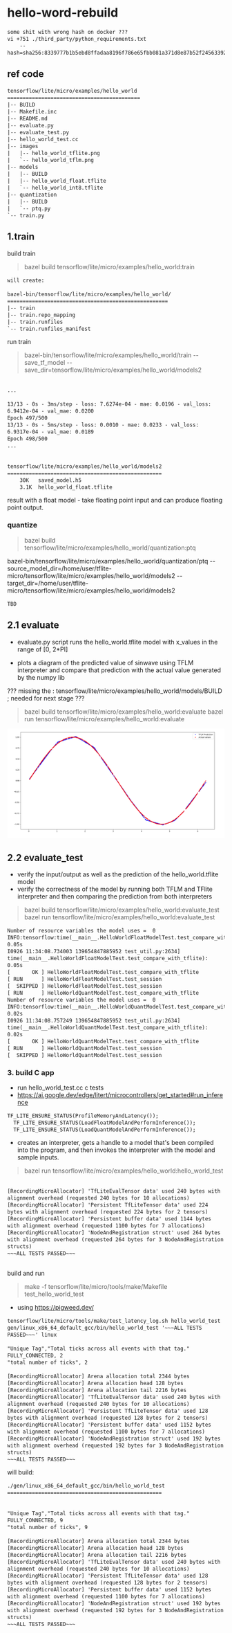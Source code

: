 # hello-word-rebuild


```
some shit with wrong hash on docker ???
vi +751 ./third_party/python_requirements.txt
    --hash=sha256:8339777b1b5ebd8ffadaa8196f786e65fbb081a371d8e87b52f24563392d8552
```

## ref code

```
tensorflow/lite/micro/examples/hello_world
===========================================
|-- BUILD
|-- Makefile.inc
|-- README.md
|-- evaluate.py
|-- evaluate_test.py
|-- hello_world_test.cc
|-- images
|   |-- hello_world_tflite.png
|   `-- hello_world_tflm.png
|-- models
|   |-- BUILD
|   |-- hello_world_float.tflite
|   `-- hello_world_int8.tflite
|-- quantization
|   |-- BUILD
|   `-- ptq.py
`-- train.py

```


## 1.train 

build train

> bazel build tensorflow/lite/micro/examples/hello_world:train

```
will create:

bazel-bin/tensorflow/lite/micro/examples/hello_world/
====================================================
|-- train
|-- train.repo_mapping
|-- train.runfiles
`-- train.runfiles_manifest

```

run train

> bazel-bin/tensorflow/lite/micro/examples/hello_world/train  --save_tf_model --save_dir=tensorflow/lite/micro/examples/hello_world/models2

```

...

13/13 - 0s - 3ms/step - loss: 7.6274e-04 - mae: 0.0196 - val_loss: 6.9412e-04 - val_mae: 0.0200
Epoch 497/500
13/13 - 0s - 5ms/step - loss: 0.0010 - mae: 0.0233 - val_loss: 6.9317e-04 - val_mae: 0.0189
Epoch 498/500
...


tensorflow/lite/micro/examples/hello_world/models2
==================================================
    30K   saved_model.h5
    3.1K  hello_world_float.tflite

```

result with a float model - take floating point input and can produce floating point output.


### quantize


> bazel build tensorflow/lite/micro/examples/hello_world/quantization:ptq

bazel-bin/tensorflow/lite/micro/examples/hello_world/quantization/ptq --source_model_dir=/home/user/tflite-micro/tensorflow/lite/micro/examples/hello_world/models2 --target_dir=/home/user/tflite-micro/tensorflow/lite/micro/examples/hello_world/models2

```
TBD

```


## 2.1 evaluate

* evaluate.py script runs the hello_world.tflite model with x_values in the range of [0, 2*PI]

* plots a diagram of the predicted value of sinwave using TFLM interpreter and compare that prediction with the actual value generated by the numpy lib

??? missing the : tensorflow/lite/micro/examples/hello_world/models/BUILD ; needed for next stage ???

> bazel build tensorflow/lite/micro/examples/hello_world:evaluate
> bazel run tensorflow/lite/micro/examples/hello_world:evaluate

![alt text](image.png)

## 2.2 evaluate_test

* verify the input/output as well as the prediction of the hello_world.tflite model
* verify the correctness of the model by running both TFLM and TFlite interpreter and then comparing the prediction from both interpreters

> bazel build tensorflow/lite/micro/examples/hello_world:evaluate_test
> bazel run tensorflow/lite/micro/examples/hello_world:evaluate_test

```
Number of resource variables the model uses =  0
INFO:tensorflow:time(__main__.HelloWorldFloatModelTest.test_compare_with_tflite): 0.05s
I0926 11:34:08.734003 139654847885952 test_util.py:2634] time(__main__.HelloWorldFloatModelTest.test_compare_with_tflite): 0.05s
[       OK ] HelloWorldFloatModelTest.test_compare_with_tflite
[ RUN      ] HelloWorldFloatModelTest.test_session
[  SKIPPED ] HelloWorldFloatModelTest.test_session
[ RUN      ] HelloWorldQuantModelTest.test_compare_with_tflite
Number of resource variables the model uses =  0
INFO:tensorflow:time(__main__.HelloWorldQuantModelTest.test_compare_with_tflite): 0.02s
I0926 11:34:08.757249 139654847885952 test_util.py:2634] time(__main__.HelloWorldQuantModelTest.test_compare_with_tflite): 0.02s
[       OK ] HelloWorldQuantModelTest.test_compare_with_tflite
[ RUN      ] HelloWorldQuantModelTest.test_session
[  SKIPPED ] HelloWorldQuantModelTest.test_session
```


### 3. build C app

* run  hello_world_test.cc c tests
* https://ai.google.dev/edge/litert/microcontrollers/get_started#run_inference

```
TF_LITE_ENSURE_STATUS(ProfileMemoryAndLatency());
  TF_LITE_ENSURE_STATUS(LoadFloatModelAndPerformInference());
  TF_LITE_ENSURE_STATUS(LoadQuantModelAndPerformInference());
```

* creates an interpreter, gets a handle to a model that's been compiled into the program, and then invokes the interpreter with the model and sample inputs.

> bazel run tensorflow/lite/micro/examples/hello_world:hello_world_test

```

[RecordingMicroAllocator] 'TfLiteEvalTensor data' used 240 bytes with alignment overhead (requested 240 bytes for 10 allocations)
[RecordingMicroAllocator] 'Persistent TfLiteTensor data' used 224 bytes with alignment overhead (requested 224 bytes for 2 tensors)
[RecordingMicroAllocator] 'Persistent buffer data' used 1144 bytes with alignment overhead (requested 1100 bytes for 7 allocations)
[RecordingMicroAllocator] 'NodeAndRegistration struct' used 264 bytes with alignment overhead (requested 264 bytes for 3 NodeAndRegistration structs)
~~~ALL TESTS PASSED~~~


```

build and run

> make -f tensorflow/lite/micro/tools/make/Makefile test_hello_world_test

* using https://pigweed.dev/


```
tensorflow/lite/micro/tools/make/test_latency_log.sh hello_world_test  gen/linux_x86_64_default_gcc/bin/hello_world_test '~~~ALL TESTS PASSED~~~' linux

"Unique Tag","Total ticks across all events with that tag."
FULLY_CONNECTED, 2
"total number of ticks", 2

[RecordingMicroAllocator] Arena allocation total 2344 bytes
[RecordingMicroAllocator] Arena allocation head 128 bytes
[RecordingMicroAllocator] Arena allocation tail 2216 bytes
[RecordingMicroAllocator] 'TfLiteEvalTensor data' used 240 bytes with alignment overhead (requested 240 bytes for 10 allocations)
[RecordingMicroAllocator] 'Persistent TfLiteTensor data' used 128 bytes with alignment overhead (requested 128 bytes for 2 tensors)
[RecordingMicroAllocator] 'Persistent buffer data' used 1152 bytes with alignment overhead (requested 1100 bytes for 7 allocations)
[RecordingMicroAllocator] 'NodeAndRegistration struct' used 192 bytes with alignment overhead (requested 192 bytes for 3 NodeAndRegistration structs)
~~~ALL TESTS PASSED~~~

```

will build:

```
./gen/linux_x86_64_default_gcc/bin/hello_world_test
==================================================


"Unique Tag","Total ticks across all events with that tag."
FULLY_CONNECTED, 9
"total number of ticks", 9

[RecordingMicroAllocator] Arena allocation total 2344 bytes
[RecordingMicroAllocator] Arena allocation head 128 bytes
[RecordingMicroAllocator] Arena allocation tail 2216 bytes
[RecordingMicroAllocator] 'TfLiteEvalTensor data' used 240 bytes with alignment overhead (requested 240 bytes for 10 allocations)
[RecordingMicroAllocator] 'Persistent TfLiteTensor data' used 128 bytes with alignment overhead (requested 128 bytes for 2 tensors)
[RecordingMicroAllocator] 'Persistent buffer data' used 1152 bytes with alignment overhead (requested 1100 bytes for 7 allocations)
[RecordingMicroAllocator] 'NodeAndRegistration struct' used 192 bytes with alignment overhead (requested 192 bytes for 3 NodeAndRegistration structs)
~~~ALL TESTS PASSED~~~


```

